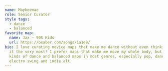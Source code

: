 ```yaml
---
name: Maybeemae
role: Senior Curator
style tags:
  - dance
  - balanced
favorite map:
  name: Jax – 90S Kids
  url: https://bsaber.com/songs/1a1e8/
bio: I love curating novice maps that make me dance without even thinking about
  it the very most! I prefer maps that make me move my whole body, but enjoy all
  kinds of dance and balanced maps in most genres, especially pop, dance, retro,
  electro swing and indie alt.
---
```

